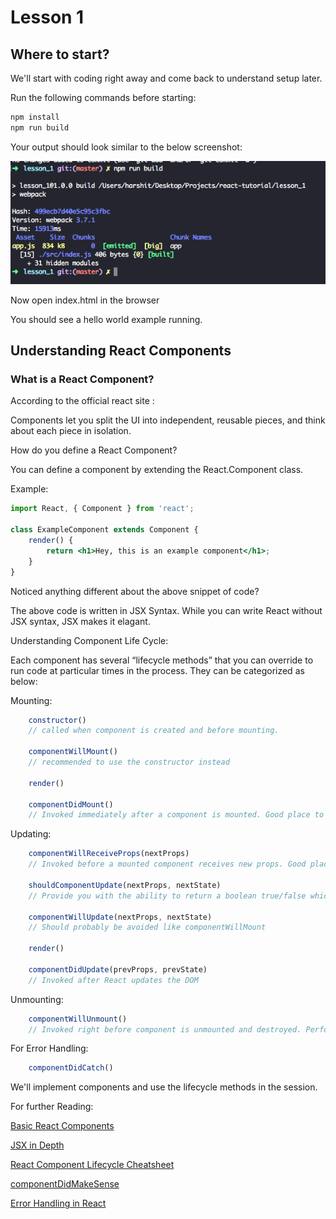 # Lesson 1

## Where to start?

We'll start with coding right away and come back to understand setup later.

Run the following commands before starting:
```cmd
npm install
npm run build
```

Your output should look similar to the below screenshot:

![alt text](res/screen1.png "Screen 1")

Now open index.html in the browser

You should see a hello world example running.

## Understanding React Components

### What is a React Component?
According to the official react site 
:

Components let you split the UI into independent, reusable pieces, and think about each piece in isolation. 


How do you define a React Component?
   
   You can define a component by extending the React.Component class.

Example:
```jsx
import React, { Component } from 'react';

class ExampleComponent extends Component {
    render() {
        return <h1>Hey, this is an example component</h1>;
    }
}
```

Noticed anything different about the above snippet of code?

The above code is written in JSX Syntax. While you can write React without JSX syntax, JSX makes it elagant.


Understanding Component Life Cycle:

Each component has several “lifecycle methods” that you can override to run code at particular times in the process. They can be categorized as below:


Mounting:
```javascript
    constructor() 
    // called when component is created and before mounting.
    
    componentWillMount() 
    // recommended to use the constructor instead

    render()

    componentDidMount() 
    // Invoked immediately after a component is mounted. Good place to make network requests,set up subscriptions. Any initialization which requires DOM nodes should go here.
```

Updating:
```javascript
    componentWillReceiveProps(nextProps) 
    // Invoked before a mounted component receives new props. Good place to update the state based on props. This method may be called even though props haven't changed, so its better to compare this.props and nextProps before updating state

    shouldComponentUpdate(nextProps, nextState)
    // Provide you with the ability to return a boolean true/false which controls whether React should perform the DOM updates.

    componentWillUpdate(nextProps, nextState)
    // Should probably be avoided like componentWillMount

    render()

    componentDidUpdate(prevProps, prevState)
    // Invoked after React updates the DOM
```

Unmounting:
```javascript
    componentWillUnmount()
    // Invoked right before component is unmounted and destroyed. Perform clean up operations here(canceling network requests, clear time intervals,remove subscriptions)
```

For Error Handling:
```javascript
    componentDidCatch()
```

We'll implement components and use the lifecycle methods in the session.


For further Reading:

[Basic React Components](https://www.reactenlightenment.com/basic-react-components/6.1.html)

[JSX in Depth](https://reactjs.org/docs/jsx-in-depth.html)

[React Component Lifecycle Cheatsheet](https://gist.github.com/monicao/243958d7498ed9fabe78)

[componentDidMakeSense](https://medium.com/gitconnected/componentdidmakesense-react-lifecycle-explanation-393dcb19e459)

[Error Handling in React](https://reactjs.org/blog/2017/07/26/error-handling-in-react-16.html)